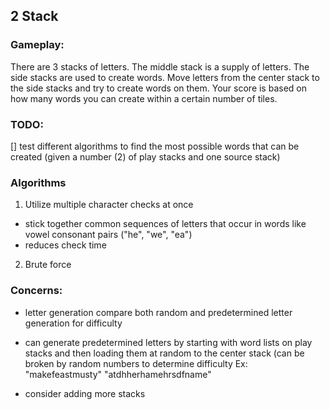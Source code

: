 ## 2 Stack

### Gameplay:

There are 3 stacks of letters.
The middle stack is a supply of letters.
The side stacks are used to create words.
Move letters from the center stack to the side stacks and try to create words on
them.
Your score is based on how many words you can create within a certain number of
tiles.

### TODO:
[] test different algorithms to find the most possible words that can be created
 (given a number (2) of play stacks and one source stack)

### Algorithms
1. Utilize multiple character checks at once
 - stick together common sequences of letters that occur in words
  like vowel consonant pairs ("he", "we", "ea")
 - reduces check time
2. Brute force

### Concerns:

- letter generation
 compare both random and predetermined letter generation for difficulty
 * can generate predetermined letters by starting with word lists on play stacks
   and then loading them at random to the center stack (can be broken by random
   numbers to determine difficulty
   Ex: "makefeastmusty" "atdhherhamehrsdfname"
- consider adding more stacks
